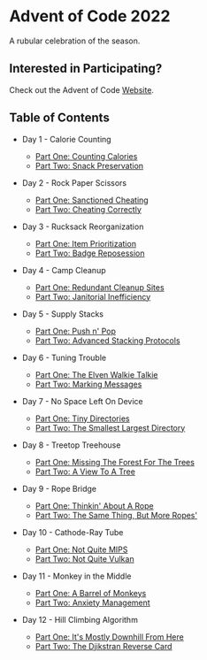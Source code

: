 # Advent of Code 2022

A rubular celebration of the season.

## Interested in Participating?

Check out the Advent of Code [Website](https://adventofcode.com/).

## Table of Contents

* Day 1 - Calorie Counting
  - [Part One: Counting Calories](scripts/1a.rb)
  - [Part Two: Snack Preservation](scripts/1b.rb)
 
* Day 2 - Rock Paper Scissors
  - [Part One: Sanctioned Cheating](scripts/2a.rb)
  - [Part Two: Cheating Correctly](scripts/2b.rb)

* Day 3 - Rucksack Reorganization
  - [Part One: Item Prioritization](scripts/3a.rb)
  - [Part Two: Badge Reposession](scripts/3b.rb)

* Day 4 - Camp Cleanup
  - [Part One: Redundant Cleanup Sites](scripts/4a.rb)
  - [Part Two: Janitorial Inefficiency](scripts/4b.rb)

* Day 5 - Supply Stacks
  - [Part One: Push n' Pop](scripts/5a.rb)
  - [Part Two: Advanced Stacking Protocols](scripts/5b.rb)

* Day 6 - Tuning Trouble
  - [Part One: The Elven Walkie Talkie](scripts/6a.rb)
  - [Part Two: Marking Messages](scripts/6b.rb)

* Day 7 - No Space Left On Device
  - [Part One: Tiny Directories](scripts/7a.rb)
  - [Part Two: The Smallest Largest Directory](scripts/7b.rb)

* Day 8 - Treetop Treehouse
  - [Part One: Missing The Forest For The Trees](scripts/8a.rb)
  - [Part Two: A View To A Tree](scripts/8b.rb)

* Day 9 - Rope Bridge
  - [Part One: Thinkin' About A Rope](scripts/9a.rb)
  - [Part Two: The Same Thing, But More Ropes' ](scripts/9b.rb)

* Day 10 - Cathode-Ray Tube
  - [Part One: Not Quite MIPS](scripts/10a.rb)
  - [Part Two: Not Quite Vulkan](scripts/10b.rb)

* Day 11 - Monkey in the Middle
  - [Part One: A Barrel of Monkeys](scripts/11a.rb)
  - [Part Two: Anxiety Management](scripts/11b.rb)

* Day 12 - Hill Climbing Algorithm
  - [Part One: It's Mostly Downhill From Here](scripts/12a.rb)
  - [Part Two: The Djikstran Reverse Card](scripts/12b.rb)